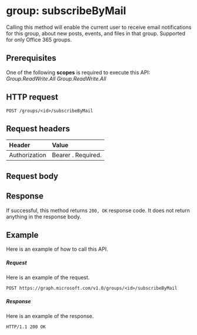 # group: subscribeByMail

Calling this method will enable the current user to receive email notifications for this group, 
about new posts, events, and files in that group. Supported for only Office 365 groups.

## Prerequisites
One of the following **scopes** is required to execute this API: *Group.ReadWrite.All* 
*Group.ReadWrite.All*
## HTTP request
<!-- { "blockType": "ignored" } -->
```http
POST /groups/<id>/subscribeByMail
```
## Request headers
| Header       | Value |
|:---------------|:--------|
| Authorization  | Bearer <token>. Required.  |

## Request body

## Response
If successful, this method returns `200, OK` response code. It does not return anything in the response body.

## Example
Here is an example of how to call this API.
##### Request
Here is an example of the request.
<!-- {
  "blockType": "request",
  "name": "group_subscribebymail"
}-->
```http
POST https://graph.microsoft.com/v1.0/groups/<id>/subscribeByMail
```

##### Response
Here is an example of the response. 
<!-- {
  "blockType": "response",
  "truncated": true
} -->
```http
HTTP/1.1 200 OK
```

<!-- uuid: 8fcb5dbc-d5aa-4681-8e31-b001d5168d79
2015-10-25 14:57:30 UTC -->
<!-- {
  "type": "#page.annotation",
  "description": "group: subscribeByMail",
  "keywords": "",
  "section": "documentation",
  "tocPath": ""
}-->

<!-- {
  "type": "#page.annotation",
  "description": "",
  "tocPath": "Groups/group/Subscribe by mail",
  "apiVersion": "v1.0",
  "section": "documentation",
  "canonicalURL": ""
} -->

